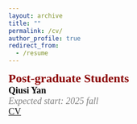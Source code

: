 ```yaml
---
layout: archive
title: ""
permalink: /cv/
author_profile: true
redirect_from:
  - /resume
---
```

<font color=DarkRed size=5 face="微软雅黑"><b>Post-graduate Students</b></font>
<br>
<font color=Black size=4 face="微软雅黑"><b>Qiusi Yan</b><br>
<font color=Gray size=4 face="calibri"><i>Expected start: 2025 fall</i></font>
<br>
[CV](../siyinchen.github.io/files/paper1.pdf)


